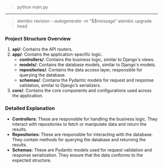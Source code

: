 > python main.py
---
> alembic revision --autogenerate -m "$$message"
> alembic upgrade head


### Project Structure Overview
1. **api/**: Contains the API routers.
2. **app/**: Contains the application-specific logic.
    * **controllers/**: Contains the business logic, similar to Django's views.
    * **models/**: Contains the database models, similar to Django's models.
    * **repositories/**: Contains the data access layer, responsible for querying the database.
    * **schemas/**: Contains the Pydantic models for request and response validation, similar to Django's serializers.
3. **core/**: Contains the core components and configurations used across the application.

### Detailed Explanation
* **Controllers:** These are responsible for handling the business logic. They interact with repositories to fetch or manipulate data and return the results.
* **Repositories:** These are responsible for interacting with the database. They contain methods for querying the database and returning the results.
* **Schemas:** These are Pydantic models used for request validation and response serialization. They ensure that the data conforms to the expected structure.

